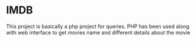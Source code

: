 # IMDB
This project is basically a php project for queries. PHP has been used along with web interface to get movies name and different details about the movie
